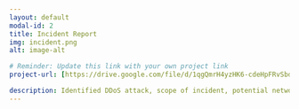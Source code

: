 ```yaml
---
layout: default
modal-id: 2
title: Incident Report
img: incident.png
alt: image-alt

# Reminder: Update this link with your own project link
project-url: [https://drive.google.com/file/d/1qgQmrH4yzHK6-cdeHpFRvSbdzhjV17pP/view?usp=sharing](https://docs.google.com/document/d/12RI_QlWUxP5r3hFbHS_FoieUc0bID3KOHgmIfGbWk5k/edit?usp=sharing)

description: Identified DDoS attack, scope of incident, potential network vulnerabilities and protection measures, and properly documented analysis and recovery plans in order to restore normal operations and maintain alignment with NIST CSF best practices.
---
```

